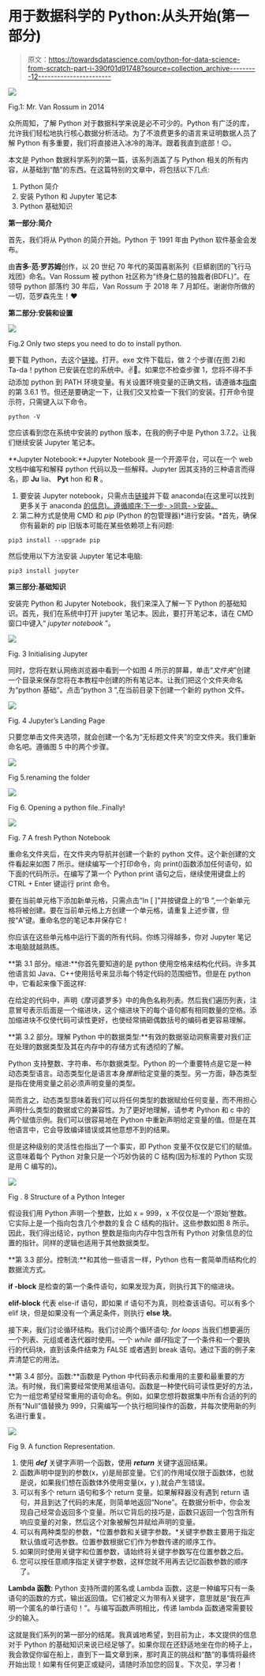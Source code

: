 # 用于数据科学的 Python:从头开始(第一部分)

> 原文：<https://towardsdatascience.com/python-for-data-science-from-scratch-part-i-390f01d91748?source=collection_archive---------12----------------------->

![](img/607150e413e87da53e5864ae99213750.png)

Fig.1: Mr. Van Rossum in 2014

众所周知，了解 Python 对于数据科学来说是必不可少的。Python 有广泛的库，允许我们轻松地执行核心数据分析活动。为了不浪费更多的语言来证明数据人员了解 Python 有多重要，我们将直接进入冰冷的海洋。跟着我直到底部！😉。

本文是 Python 数据科学系列的第一篇，该系列涵盖了与 Python 相关的所有内容，从基础到“酷”的东西。在这篇特别的文章中，将包括以下几点:

1.  Python 简介
2.  安装 Python 和 Jupyter 笔记本
3.  Python 基础知识

**第一部分:简介**

首先，我们将从 Python 的简介开始。Python 于 1991 年由 Python 软件基金会发布。

由**吉多·范·罗苏姆**创作，以 20 世纪 70 年代的英国喜剧系列《巨蟒剧团的飞行马戏团》命名。Van Rossum 被 python 社区称为“终身仁慈的独裁者(BDFL)”。在领导 python 部落约 30 年后，Van Rossum 于 2018 年 7 月卸任。谢谢你所做的一切，范罗森先生！❤

**第二部分:安装和设置**

![](img/c1c5277357a0a1bcf6a4f6284ba6944d.png)

Fig.2 Only two steps you need to do to install python.

要下载 Python，去这个[链接](https://www.python.org/downloads/)。打开。exe 文件下载后，做 2 个步骤(在图 2)和 Ta-da！python 已安装在您的系统中。✌🎉。如果您不检查步骤 1，您将不得不手动添加 python 到 PATH 环境变量。有关设置环境变量的正确文档，请遵循本[指南](https://docs.python.org/3/using/windows.html)的第 3.6.1 节。但还是要确定一下，让我们交叉检查一下我们的安装。打开命令提示符，只需键入以下命令。

```
python -V
```

您应该看到您在系统中安装的 python 版本，在我的例子中是 Python 3.7.2。让我们继续安装 Jupyter 笔记本。

**Jupyter Notebook:**Jupyter Notebook 是一个开源平台，可以在一个 web 文档中编写和解释 python 代码以及一些解释。Jupyter 因其支持的三种语言而得名，即 **Ju** lia、 **Pyt** hon 和 **R** 。

1.  要安装 Jupyter notebook，只需点击[链接](https://jupyter.readthedocs.io/en/latest/install.html)并下载 anaconda(在这里可以找到更多关于 anaconda [的信息)。遵循顺序:下一步- >同意- >安装。](https://www.anaconda.com/what-is-anaconda/)
2.  第二种方式是使用 CMD 和 *pip* (Python 的包管理器)*进行安装。*首先，确保你有最新的 pip 旧版本可能在某些依赖项上有问题:

```
pip3 install --upgrade pip
```

然后使用以下方法安装 Jupyter 笔记本电脑:

```
pip3 install jupyter
```

**第三部分:基础知识**

安装完 Python 和 Jupyter Notebook，我们来深入了解一下 Python 的基础知识。首先，我们在系统中打开 jupyter 笔记本。因此，要打开笔记本，请在 CMD 窗口中键入“ *jupyter notebook* ”。

![](img/a4e991a68a32317e8c96014c40a142c3.png)

Fig. 3 Initialising Jupyter

同时，您将在默认网络浏览器中看到一个如图 4 所示的屏幕，单击“*文件夹*”创建一个目录来保存您将在本教程中创建的所有笔记本。让我们把这个文件夹命名为“python 基础”。点击“python 3 ”,在当前目录下创建一个新的 python 文件。

![](img/b24c610dbfe191dbeb9e955ce2598219.png)

Fig. 4 Jupyter’s Landing Page

只要您单击文件夹选项，就会创建一个名为“无标题文件夹”的空文件夹。我们重新命名吧。遵循图 5 中的两个步骤。

![](img/8e272b6f618f413a1b750ccfff0a1043.png)

Fig 5.renaming the folder

![](img/a1d2b44b4014f4cd90a9eac8b034ca32.png)

Fig 6\. Opening a python file..Finally!

![](img/a55972032431f6d7572e25f9a9bfab34.png)

Fig. 7 A fresh Python Notebook

重命名文件夹后，在文件夹内导航并创建一个新的 python 文件。这个新创建的文件看起来如图 7 所示。继续编写一个打印命令，向 print()函数添加任何语句，如下面的代码所示。在编写了第一个 Python print 语句之后，继续使用键盘上的 CTRL + Enter 键运行 print 命令。

要在当前单元格下添加新单元格，只需点击“In [ ]”并按键盘上的“B ”,一个新单元格将被创建。要在当前单元格上方创建一个单元格，请重复上述步骤，但按“A”键。重命名您的笔记本并保存它！

你应该在这些单元格中运行下面的所有代码。你练习得越多，你对 Jupyter 笔记本电脑就越熟练。

**第 3.1 部分。缩进:**你首先要知道的是 python 使用空格来结构化代码。许多其他语言如 Java、C++使用括号来显示每个特定代码的范围细节。但是在 python 中，它看起来像下面这样:

在给定的代码中，声明《摩诃婆罗多》中的角色名称列表。然后我们遍历列表，注意冒号表示后面是一个缩进块，这个缩进块下的每个语句都有相同数量的空格。添加缩进块不仅使代码可读性更好，也使经常搞砸偶数括号的编码者更容易理解。

**第 3.2 部分。理解 Python 中的数据类型:**有效的数据驱动洞察需要对我们正在处理的数据类型及其在内存中的存储方式有透彻的了解。

Python 支持整数、字符串、布尔数据类型。Python 的一个重要特点是它是一种动态类型语言。动态类型化是语言本身*推断*给定变量的类型。另一方面，静态类型是指在使用变量之前必须声明变量的类型。

简而言之，动态类型意味着我们可以将任何类型的数据赋给任何变量，而不用担心声明什么类型的数据或它的兼容性。为了更好地理解，请参考 Python 和 c 中的两个赋值示例。我们可以很容易地在 Python 中重新声明给定变量的值。但是在其他语言中，它会导致编译错误或其他意想不到的结果。

但是这种级别的灵活性也指出了一个事实，即 Python 变量不仅仅是它们的赋值。这意味着每个 Python 对象只是一个巧妙伪装的 C 结构(因为标准的 Python 实现是用 C 编写的)。

![](img/4cd488a0684208ea231a7cd837767a4f.png)

Fig . 8 Structure of a Python Integer

假设我们用 Python 声明一个整数，比如 x = 999，x 不仅仅是一个‘原始’整数。它实际上是一个指向包含几个参数的复合 C 结构的指针。这些参数如图 8 所示。因此，我们得出结论，python 整数是指向内存中包含所有 Python 对象信息的位置的指针。同样的逻辑也适用于其他数据类型。

**第 3.3 部分。控制流:**和其他一些语言一样，Python 也有一套简单而结构化的数据流方式。

**if -block** 是检查的第一个条件语句，如果发现为真，则执行其下的缩进块。

**elif-block** 代表 else-if 语句，即如果 if 语句不为真，则检查该语句。可以有多个 elif 块，但是如果没有一个满足条件，则执行 **else 块**。

接下来，我们讨论循环结构。我们讨论两个循环语句: *for loops* 当我们想要遍历一个列表、元组或者迭代器时使用。一个 *while 循环*指定了一个条件和一个要执行的代码块，直到该条件结束为 FALSE 或者遇到 break 语句。通过下面的例子来弄清楚它的用法。

**第 3.4 部分。函数:**函数是 Python 中代码表示和重用的主要和最重要的方法。有时候，我们需要经常使用某组语句。函数是一种使代码可读性更好的方法，它为一组您希望经常重用的语句命名。例如，如果您想将数据集中所有合适的列的所有“Null”值替换为 999，只需编写一个执行相同操作的函数，并每次使用新的列名进行重复。

![](img/86f8fd0b43bd83cfb72f3e4b23937e9c.png)

Fig 9\. A function Representation.

1.  使用 ***def*** 关键字声明一个函数，使用 ***return*** 关键字返回结果。
2.  函数声明中提到的参数(x，y)是局部变量。它们的作用域仅限于函数体，也就是说，如果我们想在函数体外使用变量(x，y ),就会产生错误。
3.  可以有多个 return 语句和多个 return 变量。如果解释器没有遇到 return 语句，并且到达了代码的末尾，则简单地返回“None”。在数据分析中，你会发现自己经常会返回多个变量。所以它背后的技巧是，函数只返回一个包含所有响应变量的对象，然后这个对象被解包并赋给声明的变量。
4.  可以有两种类型的参数，*位置参数和关键字参数。*关键字参数主要用于指定默认值或可选参数。位置参数根据它们作为参数传递的顺序工作。
5.  如果同时使用关键字和位置参数，请始终将关键字参数写在位置参数之后。
6.  您可以按任意顺序指定关键字参数，这样您就不用再去记忆函数参数的顺序了。

**Lambda 函数:** Python 支持所谓的匿名或 Lambda 函数，这是一种编写只有一条语句的函数的方式，输出返回值。它们被定义为带有*λ*关键字，意思就是“我在声明一个匿名的单行语句！”。与编写函数声明相比，传递 lambda 函数通常需要较少的输入。

这就是我们系列的第一部分的结尾。我真诚地希望，到目前为止，本文提供的信息对于 Python 的基础知识来说已经足够了。如果你现在还舒适地坐在你的椅子上，我会敦促你留在船上，直到下一篇文章到来，那时真正的挑战和“酷”的事情将最终开始出现！如果有任何更正或疑问，请随时添加您的回复。下次见，学习者！